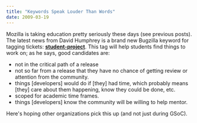 ```yaml
---
title: "Keywords Speak Louder Than Words"
date: 2009-03-19
---
```

Mozilla is taking education pretty seriously these days (see previous posts). The latest news from David Humphrey is a brand new Bugzilla keyword for tagging tickets: <a href="http://vocamus.net/dave/?p=408"><strong>student-project</strong></a>. This tag will help students find things to work on; as he says, good candidates are:
<ul>
  <li>not in the critical path of a release</li>
  <li>not so far from a release that they have no chance of getting review or attention from the community.</li>
  <li>things [developers] would do if [they] had time, which probably means [they] care about them happening, know they could be done, etc.</li>
  <li>scoped for academic time frames.</li>
  <li>things [developers] know the community will be willing to help mentor.</li>
</ul>
Here's hoping other organizations pick this up (and not just during GSoC).
